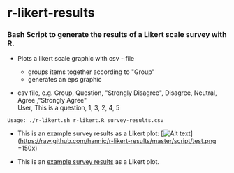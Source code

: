 r-likert-results
================

### Bash Script to generate the results of a Likert scale survey with R. ###


* Plots a likert scale graphic with csv - file
	- groups items together according to "Group"
	- generates an eps graphic
	
* csv file, e.g.
	Group, Question, "Strongly Disagree", Disagree, Neutral, Agree ,"Strongly Agree"  
	User, This is a question, 1, 3, 2, 4, 5

<pre><code>Usage: ./r-likert.sh r-likert.R survey-results.csv</code></pre>

* This is an example survey results as a Likert plot: 
[![Alt text](https://raw.github.com/hannic/r-likert-results/master/script/test.png)](https://raw.github.com/hannic/r-likert-results/master/script/test.png =150x)


* This is an [example survey results](https://raw.github.com/hannic/r-likert-results/master/script/test.pdf "Example") as a Likert plot. 

